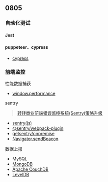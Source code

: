 ## 0805

### 自动化测试

#### Jest

#### puppeteer、cypress

+ [cypress](https://docs.cypress.io/)


### 前端监控

性能数据捕获
+ [window.performance](https://developer.mozilla.org/zh-CN/docs/Web/API/Window/performance)


sentry

> [转转商业前端错误监控系统(Sentry)策略升级](https://juejin.cn/post/6844904088866390024#heading-15)

+ [sentry(js)](https://docs.sentry.io/platforms/javascript/)
+ [@sentry/webpack-plugin](https://github.com/getsentry/sentry-webpack-plugin)
+ [getsentry/onpremise](https://github.com/getsentry/onpremise)
+ [Navigator.sendBeacon](https://developer.mozilla.org/zh-CN/docs/Web/API/Navigator/sendBeacon)

数据上报
+ MySQL
+ [MongoDB](https://docs.mongodb.com/guides/)
+ [Apache CouchDB](https://github.com/apache/couchdb)
+ [LevelDB](https://github.com/google/leveldb)
